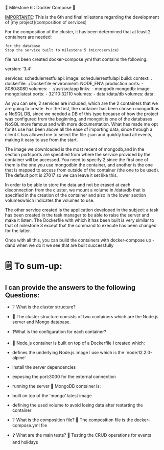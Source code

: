 🐋 Milestone 6 : Docker Compose 🐋

[IMPORTANTE](https://jj-github-io.translate.goog/CC/documentos/proyecto/6.Compose.html?_x_tr_sl=auto&_x_tr_tl=en&_x_tr_hl=ar&_x_tr_pto=op): This is the 6th and final milestone regarding the development of [my project](composition of services)

For the composition of the cluster, it has been determined that at least 2 containers are needed:

    for the database
    Stop the service built to milestone 5 (microservice)

file has been created docker-compose.yml that contains the following:

version: '3.4'

services:
  schedulerrestfulapi:
    image: schedulerrestfulapi
    build:
      context: .
      dockerfile: ./Dockerfile
    environment:
      NODE_ENV: production
    ports:
      - 8080:8080
    volumes:
      - .:/usr/src/app
    links:
      - mongodb
  mongodb:
    image: mongo:latest
    ports: 
      - 32110:32110
    volumes:
      - data:/data/db
volumes:
  data: 
  
As you can see, 2 services are included, which are the 2 containers that we are going to create. 
For the first, the container has been chosen mongodbas a NoSQL DB, since we needed a DB of this type because of how the project was configured from the beginning, and mongoit is one of the databases NoSQL more famous and with more documentation.
What has made me opt for its use has been above all the ease of importing data, 
since through a client it has allowed me to select the file  .json and quickly load all events, making it easy to use from the start.

The image we downloaded is the most recent of mongodb,and in the section portsports are specified from where the service provided by the
container will be accessed.
You need to specify 2 since the first one of them is the one you use mongodbin the container, and another is the one that is mapped to access from outside of the container (the one to be used). The default port is 27017 so we can leave it set like this.

In order to be able to store the data and not be erased at each disconnection from the cluster, we mount a volume in /data/db that is specified 
in the creation of the container and also in the lower section volumeswhich indicates the volumes to use.

The other service created is the application developed in the subject: a task has been created in the task manager to be able to raise the server
and make it listen. The Dockerfile with which it has been built is very similar to that of milestone 3 except that the command to execute has been changed for the latter.

Once with all this, you can build the containers with docker-compose up -dand when we do it we see that are built successfully

# 🗒️ To sum-up:
I can provide the answers to the following Questions:
----------------------------
- ❔ What is the cluster structure?
- 📓 The cluster structure consists of two containers which are the Node.js server and Mongo database.



- ❓What is the configuration for each container?
- 📔 Node.js container is built on top of a Dockerfile I created which:
- defines the underlying Node.js image I use which is the 'node:12.2.0-alpine'
- install the server dependencies
- exposing the port:3000 for the external connection
- running the server
📔 MongoDB container is:
- built on top of the 'mongo' latest image
- defining the used volume to avoid losing data after restarting the container



- ❔ What is the composition file?
📓 The composition file is the docker-compose.yml file



- ❓ What are the main tests?
📔 Testing the CRUD operations for events and holidays
